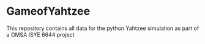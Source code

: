 # GameofYahtzee
This repository contains all data for the python Yahtzee simulation as part of a OMSA ISYE 6644 project
